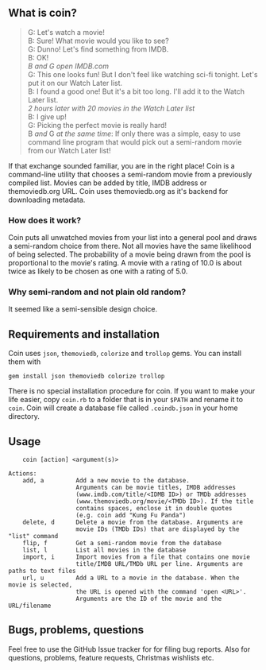 ## What is coin?

> G: Let's watch a movie!  
> B: Sure! What movie would you like to see?  
> G: Dunno! Let's find something from IMDB.  
> B: OK!  
> *B and G open IMDB.com*  
> G: This one looks fun! But I don't feel like watching sci-fi tonight. Let's put it on our Watch Later list.  
> B: I found a good one! But it's a bit too long. I'll add it to the Watch Later list.  
> *2 hours later with 20 movies in the Watch Later list*  
> B: I give up!  
> G: Picking the perfect movie is really hard!  
> B *and* G *at the same time*: If only there was a simple, easy to use command line program that would pick out a semi-random movie from our Watch Later list!  

If that exchange sounded familiar, you are in the right place!
Coin is a command-line utility that chooses a semi-random movie from a previously compiled list.
Movies can be added by title, IMDB address or themoviedb.org URL.
Coin uses themoviedb.org as it's backend for downloading metadata.

### How does it work?
Coin puts all unwatched movies from your list into a general pool and draws a semi-random choice from there.
Not all movies have the same likelihood of being selected.
The probability of a movie being drawn from the pool is proportional to the movie's rating.
A movie with a rating of 10.0 is about twice as likely to be chosen as one with a rating of 5.0.

### Why semi-random and not plain old random?
It seemed like a semi-sensible design choice.

## Requirements and installation

Coin uses `json`, `themoviedb`, `colorize` and `trollop` gems.
You can install them with

    gem install json themoviedb colorize trollop

There is no special installation procedure for coin.
If you want to make your life easier, copy `coin.rb` to a folder that is in your `$PATH` and rename it to `coin`.
Coin will create a database file called `.coindb.json` in your home directory.

## Usage
    	coin [action] <argument(s)>
    
	Actions:
    	add, a         Add a new movie to the database. 
					   Arguments can be movie titles, IMDB addresses 
					   (www.imdb.com/title/<IDMB ID>) or TMDb addresses
					   (www.themoviedb.org/movie/<TMDb ID>). If the title 
					   contains spaces, enclose it in double quotes
					   (e.g. coin add "Kung Fu Panda")
    	delete, d      Delete a movie from the database. Arguments are
					   movie IDs (TMDb IDs) that are displayed by the "list" command
    	flip, f        Get a semi-random movie from the database
    	list, l        List all movies in the database
    	import, i      Import movies from a file that contains one movie
					   title/IMDB URL/TMDb URL per line. Arguments are paths to text files
		url, u         Add a URL to a movie in the database. When the movie is selected,
					   the URL is opened with the command 'open <URL>'.
					   Arguments are the ID of the movie and the URL/filename

## Bugs, problems, questions

Feel free to use the GitHub Issue tracker for for filing bug reports. Also for questions, problems, feature requests, Christmas wishlists etc.
